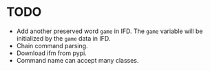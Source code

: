 # TODO

- Add another preserved word `game` in IFD. The `game` variable will be initialized by the `game` data in IFD.
- Chain command parsing.
- Download ifm from pypi.
- Command name can accept many classes.